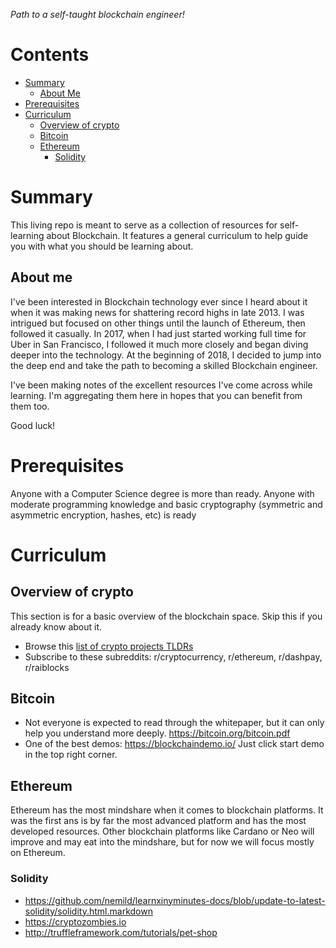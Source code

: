 *Path to a self-taught blockchain engineer!*

# Contents
- [Summary](#summary)
  - [About Me](#about-me)
- [Prerequisites](#prerequisites)
- [Curriculum](#curriculum)
  - [Overview of crypto](#overview-of-crypto)
  - [Bitcoin](#bitcoin)
  - [Ethereum](#ethereum)
    - [Solidity](#solidity)

# Summary
This living repo is meant to serve as a collection of resources for self-learning about Blockchain. It features a general curriculum to help guide you with what you should be learning about.

## About me
I've been interested in Blockchain technology ever since I heard about it when it was making news for shattering record highs in late 2013. I was intrigued but focused on other things until the launch of Ethereum, then followed it casually. In 2017, when I had just started working full time for Uber in San Francisco, I followed it much more closely and began diving deeper into the technology. At the beginning of 2018, I decided to jump into the deep end and take the path to becoming a skilled Blockchain engineer.

I've been making notes of the excellent resources I've come across while learning. I'm aggregating them here in hopes that you can benefit from them too.

Good luck!

# Prerequisites
Anyone with a Computer Science degree is more than ready.
Anyone with moderate programming knowledge and basic cryptography (symmetric and asymmetric encryption, hashes, etc) is ready

# Curriculum

## Overview of crypto
This section is for a basic overview of the blockchain space. Skip this if you already know about it.
- Browse this [list of crypto projects TLDRs](https://github.com/dmdque/crypto-tldr)
- Subscribe to these subreddits: r/cryptocurrency, r/ethereum, r/dashpay, r/raiblocks

## Bitcoin
- Not everyone is expected to read through the whitepaper, but it can only help you understand more deeply. https://bitcoin.org/bitcoin.pdf
- One of the best demos: https://blockchaindemo.io/ Just click start demo in the top right corner.

## Ethereum
Ethereum has the most mindshare when it comes to blockchain platforms. It was the first ans is by far the most advanced platform and has the most developed resources. Other blockchain platforms like Cardano or Neo will improve and may eat into the mindshare, but for now we will focus mostly on Ethereum.

### Solidity
- https://github.com/nemild/learnxinyminutes-docs/blob/update-to-latest-solidity/solidity.html.markdown
- https://cryptozombies.io
- http://truffleframework.com/tutorials/pet-shop
